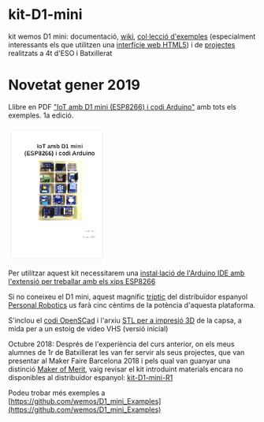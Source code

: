 # kit-D1-mini
kit wemos D1 mini: documentació, [wiki](https://github.com/jorts64/kit-D1-mini/wiki), [col·lecció d'exemples](https://github.com/jorts64/kit-D1-mini/releases/download/v1.0/examples.zip) (especialment interessants els que utilitzen una [interfície web HTML5](https://github.com/jorts64/kit-D1-mini/wiki/interf%C3%ADcie-web-HTML5)) i de [projectes](https://github.com/jorts64/kit-D1-mini/wiki/projectes) realitzats a 4t d'ESO i Batxillerat 

# Novetat gener 2019
Llibre en PDF ["IoT amb D1 mini (ESP8266) i codi Arduino"](https://github.com/jorts64/kit-D1-mini/blob/master/IoT%20D1%201a%20ed.zip) amb tots els exemples. 1a edició. 

![](https://github.com/jorts64/kit-D1-mini/blob/master/Portada%20llibre%20Iot%20D1.png)

Per utilitzar aquest kit necessitarem una [instal·lació de l'Arduino IDE amb l'extensió per treballar amb els xips ESP8266](https://github.com/jorts64/kit-D1-mini/wiki/instal%C2%B7laci%C3%B3-de-l%27Arduino-IDE-amb-l%27extensi%C3%B3-per-treballar-amb-els-xips-ESP8266)

Si no coneixeu el D1 mini, aquest magnífic [tríptic](https://github.com/jorts64/kit-D1-mini/blob/master/docs/tr%C3%ADptico%20wemos%204.pdf) del distribuïdor espanyol [Personal Robotics](http://robotpersonal.es/es/89-wemoslolin) us farà cinc cèntims de la potència d'aquesta plataforma.

S'inclou el [codi OpenSCad](https://github.com/jorts64/kit-D1-mini/blob/master/docs/wemos%20kit%20R2.scad) i l'arxiu [STL per a impresió 3D](https://github.com/jorts64/kit-D1-mini/blob/master/docs/wemos%20kit%20R2.stl) de la capsa, a mida per a un estoig de video VHS (versió inicial)

Octubre 2018: Després de l'experiència del curs anterior, on els meus alumnes de 1r de Batxillerat les van fer servir als seus projectes, que van presentar al Maker Faire Barcelona 2018 i pels qual van guanyar una distinció [Maker of Merit](https://photos.app.goo.gl/EuWKkNK8kVJhk6tAA), vaig revisar el kit introduint materials encara no disponibles al distribuïdor espanyol: [kit-D1-mini-R1](https://github.com/jorts64/kit-D1-mini/wiki/kit-D1-mini-R1)

Podeu trobar més exemples a [https://github.com/wemos/D1_mini_Examples](https://github.com/wemos/D1_mini_Examples)
